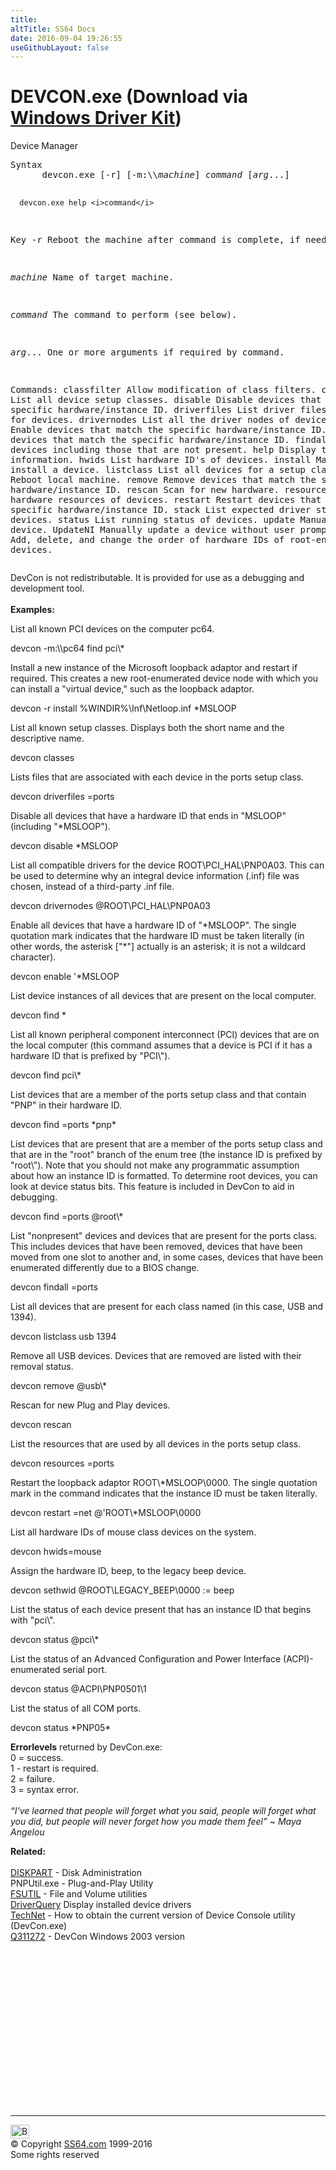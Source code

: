 ```yaml
---
title:
altTitle: SS64 Docs
date: 2016-09-04 19:26:55
useGithubLayout: false
---
```

<!-- #BeginLibraryItem "/Library/head_nt.lbi" --><!-- #EndLibraryItem --><h1>DEVCON.exe (Download via <a href="https://www.microsoft.com/en-us/download/details.aspx?id=11800">Windows Driver Kit</a>)</h1>
<p> Device Manager</p>
<pre>Syntax
      devcon.exe [-r] [-m:\\<i>machine</i>] <i>command</i> [<i>arg</i>...]

      devcon.exe help <i>command</i>

Key
   -r       Reboot the machine after command is complete, if needed.

   <i>machine</i>  Name of target machine.

   <i>command</i>  The command to perform (see below).

   <i>arg</i>...   One or more arguments if required by command.

Commands: 
  classfilter    Allow modification of class filters.
  classes        List all device setup classes.
  disable        Disable devices that match the specific hardware/instance ID.
  driverfiles    List driver files installed for devices.
  drivernodes    List all the driver nodes of devices.
  enable         Enable devices that match the specific hardware/instance ID.
  find           Find devices that match the specific hardware/instance ID.
  findall        Find devices including those that are not present.
  help           Display this information.
  hwids          List hardware ID's of devices.
  install        Manually install a device.
  listclass      List all devices for a setup class.
  reboot         Reboot local machine.
  remove         Remove devices that match the specific hardware/instance ID.
  rescan         Scan for new hardware.
  resources      List hardware resources of devices.
  restart        Restart devices that match the specific hardware/instance ID.
  stack          List expected driver stack of devices.
  status         List running status of devices.
  update         Manually update a device.
  UpdateNI       Manually update a device without user prompt 
  SetHwID        Add, delete, and change the order of hardware IDs of root-enumerated devices.
</pre>
<p> DevCon is not redistributable. It is provided for use as a debugging and development tool. <b><br>
<br>
Examples:</b></p>
<p>List all known PCI devices on the computer pc64.</p>
<p class="code">devcon -m:\\pc64 find pci\*</p>
<p>Install a new instance of the Microsoft loopback adaptor and  restart if required. This creates a new root-enumerated device node with which you can install a "virtual device," such as the loopback adaptor. </p>
<p class="code">devcon -r install %WINDIR%\Inf\Netloop.inf *MSLOOP</p>
<p>List all known setup classes. Displays both the short  name and the descriptive name.</p>
<p class="code">devcon classes</p>
<p>Lists files that are associated with each device in the ports setup class.</p>
<p class="code">devcon driverfiles =ports</p>
<p>Disable all devices that have a hardware ID that ends in "MSLOOP" (including "*MSLOOP").</p>
<p class="code">devcon disable *MSLOOP</p>
<p>List all compatible drivers for the device ROOT\PCI_HAL\PNP0A03. This can be used to determine why an integral device information (.inf) file was chosen, instead of a third-party .inf file.</p>
<p class="code">devcon drivernodes @ROOT\PCI_HAL\PNP0A03</p>
<p>Enable all devices that have a hardware ID of "*MSLOOP". The single quotation mark indicates that the hardware ID must be taken literally (in other words, the asterisk ["*"] actually is an asterisk; it is not a wildcard character).</p>
<p class="code">devcon enable '*MSLOOP</p>
<p>List device instances of all devices that are present on the local computer.</p>
<p class="code">devcon find *</p>
<p>List all known peripheral component interconnect (PCI) devices that are on the local computer (this command assumes that a device is PCI if it has a hardware ID that is prefixed by "PCI\").</p>
<p class="code">devcon find pci\*</p>
<p>List devices that are a member of the ports setup class and that contain "PNP" in their hardware ID.</p>
<p class="code">devcon find =ports *pnp*</p>
<p>List devices that are present that are a member of the ports setup class and that are in the "root" branch of the enum tree (the instance ID is prefixed by "root\"). Note that you should not make any programmatic assumption about how an instance ID is formatted. To determine root devices, you can look at device status bits. This feature is included in DevCon to aid in debugging.</p>
<p class="code">devcon find =ports @root\*</p>
<p>List "nonpresent" devices and devices that are present for the ports class. This includes devices that have been removed, devices that have been moved from one slot to another and, in some cases, devices that have been enumerated differently due to a BIOS change.</p>
<p class="code">devcon findall =ports</p>
<p>List all devices that are present for each class named (in this case, USB and 1394).</p>
<p class="code">devcon listclass usb 1394</p>
<p>Remove all USB devices. Devices that are removed are listed with their removal status.</p>
<p class="code">devcon remove @usb\*</p>
<p>Rescan for new Plug and Play devices.</p>
<p class="code">devcon rescan</p>
<p>List the resources that are used by all devices in the ports setup class.</p>
<p class="code">devcon resources =ports</p>
<p>Restart the loopback adaptor ROOT\*MSLOOP\0000. The single quotation mark in the command indicates that the instance ID must be taken literally.</p>
<p class="code">devcon restart =net @'ROOT\*MSLOOP\0000</p>
<p>List all hardware IDs of mouse class devices on the system.</p>
<p class="code">devcon hwids=mouse</p>
<p>Assign the hardware ID, beep, to the legacy beep device.</p>
<p class="code">devcon sethwid @ROOT\LEGACY_BEEP\0000 := beep</p>
<p>List the status of each device present that has an instance ID that begins with "pci\".</p>
<p class="code">devcon status @pci\*</p>
<p>List the status of an Advanced Configuration and Power Interface (ACPI)-enumerated serial port.</p>
<p class="code">devcon status @ACPI\PNP0501\1</p>
<p>List the status of all COM ports. </p>
<p class="code">devcon status *PNP05* </p>
<p><b>Errorlevels</b> returned by DevCon.exe:<br>
0 = success.<br>
1 - restart is required.<br>
2 = failure.<br>
3 = syntax error. <br>
<br>
<i class="quote"> “I've learned that people will forget what you said, people will forget what you did, but people will never forget how you made them feel” ~ Maya Angelou</i></p>
<p><b>  Related:</b><br>
<br>
<a href="scriptit.html"> </a><a href="diskpart.html">DISKPART</a> - Disk Administration<br>
PNPUtil.exe - Plug-and-Play Utility <br>
<a href="fsutil.html">FSUTIL</a> - File and Volume utilities<br>
<a href="driverquery.html">DriverQuery</a> Display installed device drivers<br>
<a href="http://social.technet.microsoft.com/wiki/contents/articles/182.how-to-obtain-the-current-version-of-device-console-utility-devcon-exe.aspx?PageIndex=2">TechNet</a> - How to obtain the current version of Device Console utility (DevCon.exe)<br>
<a href="https://support.microsoft.com/kb/311272">Q311272</a> - DevCon Windows 2003 version</p><!-- #BeginLibraryItem "/Library/foot_nt.lbi" --><p>
<!-- windows300 -->
<ins class="adsbygoogle" style="display:inline-block;width:300px;height:250px" data-ad-client="ca-pub-6140977852749469" data-ad-slot="7649547908"></ins>
<script>
(adsbygoogle = window.adsbygoogle || []).push({});
</script></p>
<hr>
<div id="bl" class="footer"><a href="devcon.html#"><img src="../images/top.png" width="30" height="22" alt="Back to the Top"></a></div>
<div id="br" class="footer, tagline">© Copyright <a href="../index.html">SS64.com</a> 1999-2016<br>
Some rights reserved</div><!-- #EndLibraryItem -->

